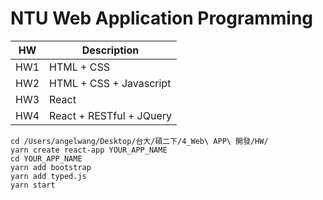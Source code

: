 # NTU Web Application Programming

|HW|Description|
|---|---|
|HW1|HTML + CSS|
|HW2|HTML + CSS + Javascript|
|HW3|React|
|HW4|React + RESTful + JQuery|


```
cd /Users/angelwang/Desktop/台大/碩二下/4_Web\ APP\ 開發/HW/
yarn create react-app YOUR_APP_NAME
cd YOUR_APP_NAME
yarn add bootstrap
yarn add typed.js
yarn start
```

